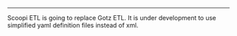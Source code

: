 <hr>

Scoopi ETL is going to replace Gotz ETL. It is under development to use simplified yaml definition files instead of xml. 

